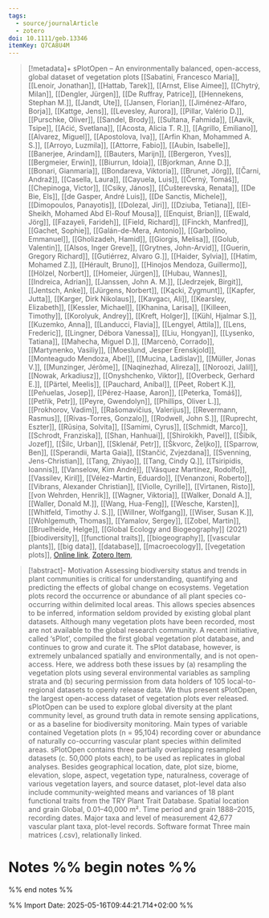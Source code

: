 ```yaml
---
tags:
  - source/journalArticle
  - zotero
doi: 10.1111/geb.13346
itemKey: Q7CA8U4M
---
```

>[!metadata]+
> sPlotOpen – An environmentally balanced, open-access, global dataset of vegetation plots
> [[Sabatini, Francesco Maria]], [[Lenoir, Jonathan]], [[Hattab, Tarek]], [[Arnst, Elise Aimee]], [[Chytrý, Milan]], [[Dengler, Jürgen]], [[De Ruffray, Patrice]], [[Hennekens, Stephan M.]], [[Jandt, Ute]], [[Jansen, Florian]], [[Jiménez-Alfaro, Borja]], [[Kattge, Jens]], [[Levesley, Aurora]], [[Pillar, Valério D.]], [[Purschke, Oliver]], [[Sandel, Brody]], [[Sultana, Fahmida]], [[Aavik, Tsipe]], [[Aćić, Svetlana]], [[Acosta, Alicia T. R.]], [[Agrillo, Emiliano]], [[Alvarez, Miguel]], [[Apostolova, Iva]], [[Arfin Khan, Mohammed A. S.]], [[Arroyo, Luzmila]], [[Attorre, Fabio]], [[Aubin, Isabelle]], [[Banerjee, Arindam]], [[Bauters, Marijn]], [[Bergeron, Yves]], [[Bergmeier, Erwin]], [[Biurrun, Idoia]], [[Bjorkman, Anne D.]], [[Bonari, Gianmaria]], [[Bondareva, Viktoria]], [[Brunet, Jörg]], [[Čarni, Andraž]], [[Casella, Laura]], [[Cayuela, Luis]], [[Černý, Tomáš]], [[Chepinoga, Victor]], [[Csiky, János]], [[Ćušterevska, Renata]], [[De Bie, Els]], [[de Gasper, André Luis]], [[De Sanctis, Michele]], [[Dimopoulos, Panayotis]], [[Dolezal, Jiri]], [[Dziuba, Tetiana]], [[El-Sheikh, Mohamed Abd El-Rouf Mousa]], [[Enquist, Brian]], [[Ewald, Jörg]], [[Fazayeli, Farideh]], [[Field, Richard]], [[Finckh, Manfred]], [[Gachet, Sophie]], [[Galán-de-Mera, Antonio]], [[Garbolino, Emmanuel]], [[Gholizadeh, Hamid]], [[Giorgis, Melisa]], [[Golub, Valentin]], [[Alsos, Inger Greve]], [[Grytnes, John-Arvid]], [[Guerin, Gregory Richard]], [[Gutiérrez, Alvaro G.]], [[Haider, Sylvia]], [[Hatim, Mohamed Z.]], [[Hérault, Bruno]], [[Hinojos Mendoza, Guillermo]], [[Hölzel, Norbert]], [[Homeier, Jürgen]], [[Hubau, Wannes]], [[Indreica, Adrian]], [[Janssen, John A. M.]], [[Jedrzejek, Birgit]], [[Jentsch, Anke]], [[Jürgens, Norbert]], [[Kącki, Zygmunt]], [[Kapfer, Jutta]], [[Karger, Dirk Nikolaus]], [[Kavgacı, Ali]], [[Kearsley, Elizabeth]], [[Kessler, Michael]], [[Khanina, Larisa]], [[Killeen, Timothy]], [[Korolyuk, Andrey]], [[Kreft, Holger]], [[Kühl, Hjalmar S.]], [[Kuzemko, Anna]], [[Landucci, Flavia]], [[Lengyel, Attila]], [[Lens, Frederic]], [[Lingner, Débora Vanessa]], [[Liu, Hongyan]], [[Lysenko, Tatiana]], [[Mahecha, Miguel D.]], [[Marcenò, Corrado]], [[Martynenko, Vasiliy]], [[Moeslund, Jesper Erenskjold]], [[Monteagudo Mendoza, Abel]], [[Mucina, Ladislav]], [[Müller, Jonas V.]], [[Munzinger, Jérôme]], [[Naqinezhad, Alireza]], [[Noroozi, Jalil]], [[Nowak, Arkadiusz]], [[Onyshchenko, Viktor]], [[Overbeck, Gerhard E.]], [[Pärtel, Meelis]], [[Pauchard, Aníbal]], [[Peet, Robert K.]], [[Peñuelas, Josep]], [[Pérez-Haase, Aaron]], [[Peterka, Tomáš]], [[Petřík, Petr]], [[Peyre, Gwendolyn]], [[Phillips, Oliver L.]], [[Prokhorov, Vadim]], [[Rašomavičius, Valerijus]], [[Revermann, Rasmus]], [[Rivas-Torres, Gonzalo]], [[Rodwell, John S.]], [[Ruprecht, Eszter]], [[Rūsiņa, Solvita]], [[Samimi, Cyrus]], [[Schmidt, Marco]], [[Schrodt, Franziska]], [[Shan, Hanhuai]], [[Shirokikh, Pavel]], [[Šibík, Jozef]], [[Šilc, Urban]], [[Sklenář, Petr]], [[Škvorc, Željko]], [[Sparrow, Ben]], [[Sperandii, Marta Gaia]], [[Stančić, Zvjezdana]], [[Svenning, Jens-Christian]], [[Tang, Zhiyao]], [[Tang, Cindy Q.]], [[Tsiripidis, Ioannis]], [[Vanselow, Kim André]], [[Vásquez Martínez, Rodolfo]], [[Vassilev, Kiril]], [[Vélez-Martin, Eduardo]], [[Venanzoni, Roberto]], [[Vibrans, Alexander Christian]], [[Violle, Cyrille]], [[Virtanen, Risto]], [[von Wehrden, Henrik]], [[Wagner, Viktoria]], [[Walker, Donald A.]], [[Waller, Donald M.]], [[Wang, Hua-Feng]], [[Wesche, Karsten]], [[Whitfeld, Timothy J. S.]], [[Willner, Wolfgang]], [[Wiser, Susan K.]], [[Wohlgemuth, Thomas]], [[Yamalov, Sergey]], [[Zobel, Martin]], [[Bruelheide, Helge]], 
> [[Global Ecology and Biogeography]] (2021)
> [[biodiversity]], [[functional traits]], [[biogeography]], [[vascular plants]], [[big data]], [[database]], [[macroecology]], [[vegetation plots]], 
> [Online link](https://onlinelibrary.wiley.com/doi/abs/10.1111/geb.13346), [Zotero Item](zotero://select/library/items/Q7CA8U4M), 

>[!abstract]-
>Motivation Assessing biodiversity status and trends in plant communities is critical for understanding, quantifying and predicting the effects of global change on ecosystems. Vegetation plots record the occurrence or abundance of all plant species co-occurring within delimited local areas. This allows species absences to be inferred, information seldom provided by existing global plant datasets. Although many vegetation plots have been recorded, most are not available to the global research community. A recent initiative, called ‘sPlot’, compiled the first global vegetation plot database, and continues to grow and curate it. The sPlot database, however, is extremely unbalanced spatially and environmentally, and is not open-access. Here, we address both these issues by (a) resampling the vegetation plots using several environmental variables as sampling strata and (b) securing permission from data holders of 105 local-to-regional datasets to openly release data. We thus present sPlotOpen, the largest open-access dataset of vegetation plots ever released. sPlotOpen can be used to explore global diversity at the plant community level, as ground truth data in remote sensing applications, or as a baseline for biodiversity monitoring. Main types of variable contained Vegetation plots (n = 95,104) recording cover or abundance of naturally co-occurring vascular plant species within delimited areas. sPlotOpen contains three partially overlapping resampled datasets (c. 50,000 plots each), to be used as replicates in global analyses. Besides geographical location, date, plot size, biome, elevation, slope, aspect, vegetation type, naturalness, coverage of various vegetation layers, and source dataset, plot-level data also include community-weighted means and variances of 18 plant functional traits from the TRY Plant Trait Database. Spatial location and grain Global, 0.01–40,000 m². Time period and grain 1888–2015, recording dates. Major taxa and level of measurement 42,677 vascular plant taxa, plot-level records. Software format Three main matrices (.csv), relationally linked.

# Notes %% begin notes %%

%% end notes %%




%% Import Date: 2025-05-16T09:44:21.714+02:00 %%

